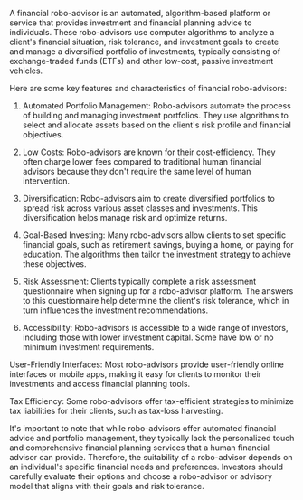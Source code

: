 A financial robo-advisor is an automated, algorithm-based platform or service that provides investment and financial planning advice to individuals. 
These robo-advisors use computer algorithms to analyze a client's financial situation, risk tolerance, and investment goals to create and manage a diversified portfolio of investments, typically consisting of exchange-traded funds (ETFs) and other low-cost, passive investment vehicles.

Here are some key features and characteristics of financial robo-advisors:
1. Automated Portfolio Management: Robo-advisors automate the process of building and managing investment portfolios. They use algorithms to select and allocate assets based on the client's risk profile and financial objectives.

2. Low Costs: Robo-advisors are known for their cost-efficiency. They often charge lower fees compared to traditional human financial advisors because they don't require the same level of human intervention.

3. Diversification: Robo-advisors aim to create diversified portfolios to spread risk across various asset classes and investments. This diversification helps manage risk and optimize returns.

4. Goal-Based Investing: Many robo-advisors allow clients to set specific financial goals, such as retirement savings, buying a home, or paying for education. The algorithms then tailor the investment strategy to achieve these objectives.

5. Risk Assessment: Clients typically complete a risk assessment questionnaire when signing up for a robo-advisor platform. The answers to this questionnaire help determine the client's risk tolerance, which in turn influences the investment recommendations.

6. Accessibility: Robo-advisors is accessible to a wide range of investors, including those with lower investment capital. Some have low or no minimum investment requirements.

User-Friendly Interfaces: Most robo-advisors provide user-friendly online interfaces or mobile apps, making it easy for clients to monitor their investments and access financial planning tools.

Tax Efficiency: Some robo-advisors offer tax-efficient strategies to minimize tax liabilities for their clients, such as tax-loss harvesting.

It's important to note that while robo-advisors offer automated financial advice and portfolio management, they typically lack the personalized touch and comprehensive financial planning services that a human financial advisor can provide. Therefore, the suitability of a robo-advisor depends on an individual's specific financial needs and preferences. Investors should carefully evaluate their options and choose a robo-advisor or advisory model that aligns with their goals and risk tolerance.
